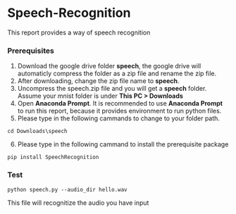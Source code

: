 # Speech-Recognition

This report provides a way of speech recognition


### Prerequisites

1. Download the google drive folder **speech**, the google drive will automaticly compress the folder as a zip file and rename the zip file.
2. After downloading, change the zip file name to **speech**.
3. Uncompress the speech.zip file and you will get a **speech** folder.  Assume your mnist folder is under **This PC > Downloads**
4. Open **Anaconda Prompt**. It is recommended to use **Anaconda Prompt** to run this report, because it provides environment to run python files.
5. Please type in the following cammands to change to your folder path. 

```
cd Downloads\speech
```

6. Please type in the following cammand to install the prerequisite package

```
pip install SpeechRecognition

```

### Test
```
python speech.py --audio_dir hello.wav
```

This file will recognitize the audio you have input
